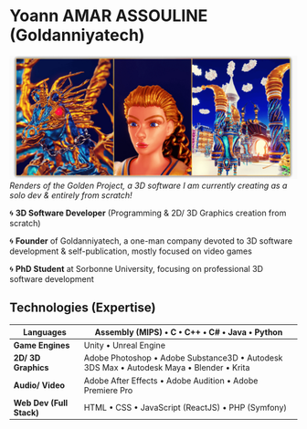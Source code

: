 <!--  URL: https://github.com/Goldanniyatech/Goldanniyatech -->

# Yoann AMAR ASSOULINE (Goldanniyatech) 

![Banner](Data/Goldanniyatech-Banner.png?raw=true "Goldanniyatech Banner") 
*Renders of the Golden Project, a 3D software I am currently creating as a solo dev & entirely from scratch!*

:cyclone: **3D Software Developer** (Programming & 2D/ 3D Graphics creation from scratch) 

:cyclone: **Founder** of Goldanniyatech, a one-man company devoted to 3D software development & self-publication, mostly focused on video games

:cyclone: **PhD Student** at Sorbonne University, focusing on professional 3D software development


## Technologies (Expertise)

| **Languages**  | Assembly (MIPS) • C • C++ • C# • Java • Python |
| -------------- | ----------------------------------------- |
| **Game Engines** | Unity • Unreal Engine | 
| **2D/ 3D Graphics** | Adobe Photoshop • Adobe Substance3D • Autodesk 3DS Max • Autodesk Maya • Blender • Krita |
| **Audio/ Video** | Adobe After Effects • Adobe Audition • Adobe Premiere Pro  |
| **Web Dev (Full Stack)** | HTML • CSS • JavaScript (ReactJS) • PHP (Symfony) |
